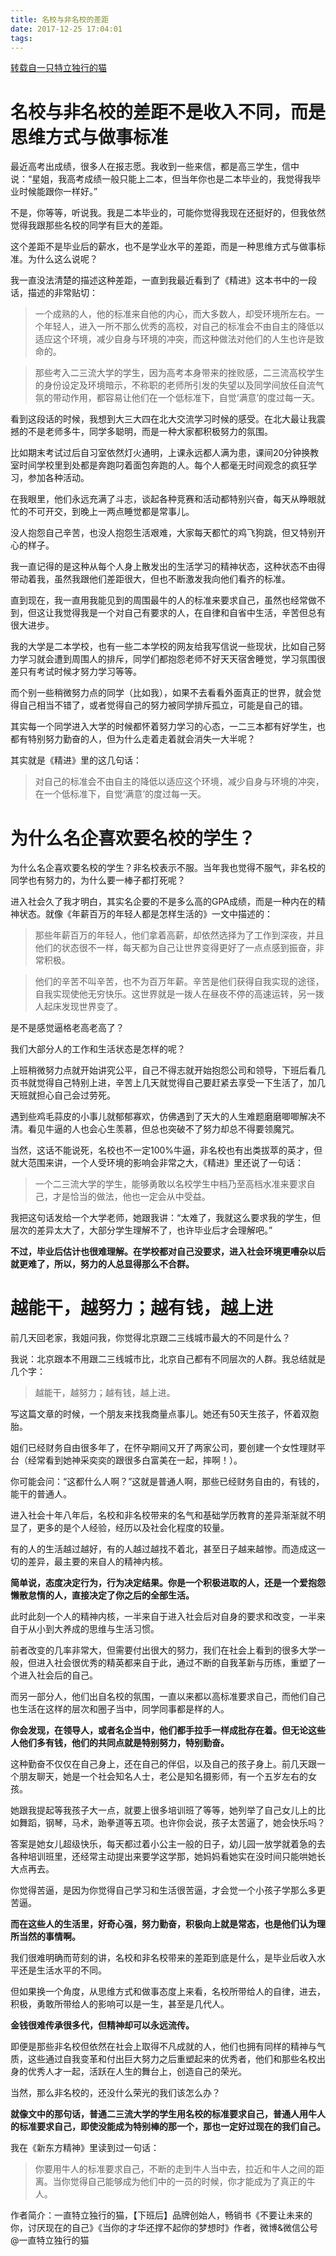 ```yaml
---
title: 名校与非名校的差距
date: 2017-12-25 17:04:01
tags:
---
```


[转载自一只特立独行的猫]()

# 名校与非名校的差距不是收入不同，而是思维方式与做事标准

最近高考出成绩，很多人在报志愿。我收到一些来信，都是高三学生，信中说：“星姐，我高考成绩一般只能上二本，但当年你也是二本毕业的，我觉得我毕业时候能跟你一样好。”

不是，你等等，听说我。我是二本毕业的，可能你觉得我现在还挺好的，但我依然觉得我跟那些名校的同学有巨大的差距。

这个差距不是毕业后的薪水，也不是学业水平的差距，而是一种思维方式与做事标准。为什么这么说呢？
 
我一直没法清楚的描述这种差距，一直到我最近看到了《精进》这本书中的一段话，描述的非常贴切：

> 一个成熟的人，他的标准来自他的内心，而大多数人，却受环境所左右。一个年轻人，进入一所不那么优秀的高校，对自己的标准会不由自主的降低以适应这个环境，减少自身与环境的冲突，而这种做法对他们的人生也许是致命的。
 
> 那些考入二三流大学的学生，因为高考本身带来的挫败感，二三流高校学生的身份设定及环境暗示，不称职的老师所引发的失望以及同学间放任自流气氛的带动作用，都容易让他们在一个低标准下，自觉‘满意’的度过每一天。

看到这段话的时候，我想到大三大四在北大交流学习时候的感受。在北大最让我震撼的不是老师多牛，同学多聪明，而是一种大家都积极努力的氛围。

比如期末考试过后自习室依然灯火通明，上课永远都人满为患，课间20分钟换教室时间学校里到处都是奔跑叼着面包奔跑的人。每个人都毫无时间观念的疯狂学习，参加各种活动。

在我眼里，他们永远充满了斗志，谈起各种竞赛和活动都特别兴奋，每天从睁眼就忙的不可开交，到晚上一两点睡觉都是常事儿。

没人抱怨自己辛苦，也没人抱怨生活艰难，大家每天都忙的鸡飞狗跳，但又特别开心的样子。
 
我一直记得的是这种从每个人身上散发出的生活学习的精神状态，这种状态不由得带动着我，虽然我跟他们差距很大，但也不断激发我向他们看齐的标准。

直到现在，我一直用我能见到的周围最牛的人的标准来要求自己，虽然也经常做不到，但这让我觉得我是一个对自己有要求的人，在自律和自省中生活，辛苦但总有很大进步。
 
我的大学是二本学校，也有一些二本学校的网友给我写信说一些现状，比如自己努力学习就会遭到周围人的排斥，同学们都抱怨老师不好天天宿舍睡觉，学习氛围很差只有考试时候才努力学习等等。

而个别一些稍微努力点的同学（比如我），如果不去看看外面真正的世界，就会觉得自己相当不错了，或者觉得自己的努力被同学排斥孤立，可能是自己的错。

其实每一个同学进入大学的时候都怀着努力学习的心态，一二三本都有好学生，也都有特别努力勤奋的人，但为什么走着走着就会消失一大半呢？

其实就是《精进》里的这几句话：

> 对自己的标准会不由自主的降低以适应这个环境，减少自身与环境的冲突，在一个低标准下，自觉‘满意’的度过每一天。

# 为什么名企喜欢要名校的学生？

为什么名企喜欢要名校的学生？非名校表示不服。当年我也觉得不服气，非名校的同学也有努力的，为什么要一棒子都打死呢？

进入社会久了我才明白，其实名企要的不是多么高的GPA成绩，而是一种内在的精神状态。就像《年薪百万的年轻人都是怎样生活的》一文中描述的：

> 那些年薪百万的年轻人，他们拿着高薪，却依然选择为了工作到深夜，并且他们的状态很不一样，每天都为自己让世界变得更好了一点点感到振奋，非常积极。

> 他们的辛苦不叫辛苦，也不为百万年薪。辛苦是他们获得自我实现的途径，自我实现使他无穷快乐。这世界就是一拨人在昼夜不停的高速运转，另一拨人起床发现世界变了。

是不是感觉逼格老高老高了？
 
我们大部分人的工作和生活状态是怎样的呢？
 
上班稍微努力点就开始讲究公平，自己不得志就开始抱怨公司和领导，下班后看几页书就觉得自己特别上进，辛苦上几天就觉得自己要赶紧去享受一下生活了，加几天班就担心自己会过劳死。

遇到些鸡毛蒜皮的小事儿就郁郁寡欢，仿佛遇到了天大的人生难题磨磨唧唧解决不清。看见牛逼的人也会心生羡慕，但总也突破不了努力却总不得要领魔咒。
 
当然，这话不能说死，名校也不一定100%牛逼，非名校也有出类拔萃的英才，但就大范围来讲，一个人受环境的影响会非常之大，《精进》里还说了一句话：

> 一个二三流大学的学生，能够勇敢以名校学生中档乃至高档水准来要求自己，才是恰当的做法，他也一定会从中受益。

我把这句话发给一个大学老师，她跟我讲：“太难了，我就这么要求我的学生，但层次的差异太大了，大部分学生理解不了，也许毕业后才会理解吧。”

**不过，毕业后估计也很难理解。在学校都对自己没要求，进入社会环境更嘈杂以后就更难了，所以，努力的人总显得那么不合群。**

# 越能干，越努力；越有钱，越上进

前几天回老家，我姐问我，你觉得北京跟二三线城市最大的不同是什么？

我说：北京跟本不用跟二三线城市比，北京自己都有不同层次的人群。我总结就是几个字：

> 越能干，越努力；越有钱，越上进。

写这篇文章的时候，一个朋友来找我商量点事儿。她还有50天生孩子，怀着双胞胎。

姐们已经财务自由很多年了，在怀孕期间又开了两家公司，要创建一个女性理财平台（经常看到她神采奕奕的跟很多白富美在一起，摔啊！）。

你可能会问：“这都什么人啊？”这就是普通人啊，那些已经财务自由的，有钱的，能干的普通人。
 
进入社会十年八年后，名校和非名校带来的名气和基础学历教育的差异渐渐就不明显了，更多的是个人经验，经历以及社会化程度的较量。

有的人的生活越过越好，有的人越过越找不着北，甚至日子越来越惨。而造成这一切的差异，最主要的来自人的精神内核。

**简单说，态度决定行为，行为决定结果。你是一个积极进取的人，还是一个爱抱怨懒散怠惰的人，直接决定了你之后的全部生活。**

此时此刻一个人的精神内核，一半来自于进入社会后对自身的要求和改变，一半来自于从小到大养成的思维与生活习惯。

前者改变的几率非常大，但需要付出很大的努力，我们在社会上看到的很多大学一般，但进入社会很优秀的精英都来自于此，通过不断的自我革新与历练，重塑了一个进入社会后的自己。

而另一部分人，他们出自名校的氛围，一直以来都以高标准要求自己，而他们自己也生活在这样的层次和圈子当中，同学同事都是样的人。

**你会发现，在领导人，或者名企当中，他们都手拉手一样成批存在着。但无论这些人他们多有钱，他们的共同点就是特别努力，特别勤奋。**

这种勤奋不仅仅在自己身上，还在自己的伴侣，以及自己的孩子身上。前几天跟一个朋友聊天，她是一个社会知名人士，老公是知名摄影师，有一个五岁左右的女孩。

她跟我提起等我孩子大一点，就要上很多培训班了等等，她列举了自己女儿上的比如舞蹈，钢琴，马术，跆拳道等五项。也许你会说，孩子太苦逼了，她会快乐吗？

答案是她女儿超级快乐，每天都过着小公主一般的日子，幼儿园一放学就着急的去各种培训班里，还经常主动提出来要学这学那，她妈妈看她实在没时间只能哄她长大点再去。

你觉得苦逼，是因为你觉得自己学习和生活很苦逼，才会觉一个小孩子学那么多更苦逼。

**而在这些人的生活里，好奇心强，努力勤奋，积极向上就是常态，也是他们认为理所当然的事情啊。**

我们很难明确而苛刻的讲，名校和非名校带来的差距到底是什么，是毕业后收入水平还是生活水平的不同。

但如果换一个角度，从思维方式和做事态度上来看，名校所带给人的自律，进去，积极，勇敢所带给人的影响可以是一生，甚至是几代人。

**金钱很难传承很多代，但精神却可以永远流传。**

即便是那些非名校但依然在社会上取得不凡成就的人，他们也拥有同样的精神与气质，这些通过自我变革和付出巨大努力之后重塑起来的优秀者，他们和那些名校出身的优秀人才一起，活跃在人生的舞台上，创造自己的荣光。

当然，那么非名校的，还没什么荣光的我们该怎么办？

**就像文中的那句话，普通二三流大学的学生用名校的标准要求自己，普通人用牛人的标准要求自己，即使没能成为特别棒的那一个，那也一定好过现在的我们自己。**

我在《新东方精神》里读到过一句话：

> 你要用牛人的标准要求自己，不断的走到牛人当中去，拉近和牛人之间的距离。当你觉得自己能够成为他们中的一员的时候，你才能成为了真正的牛人。

作者简介：一直特立独行的猫，【下班后】品牌创始人，畅销书《不要让未来的你，讨厌现在的自己》《当你的才华还撑不起你的梦想时》作者，微博&微信公号@一直特立独行的猫
